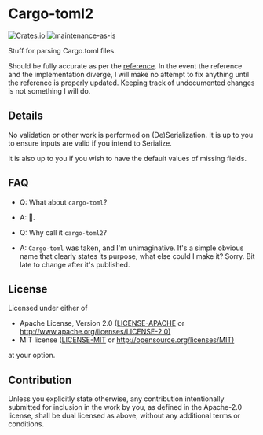 # Cargo-toml2

[![Crates.io](https://img.shields.io/crates/v/cargo-toml2.svg)](https://crates.io/crates/cargo-toml2)
![maintenance-as-is](https://img.shields.io/badge/maintenance-as--is-yellow.svg)

Stuff for parsing Cargo.toml files.

Should be fully accurate as per the [reference](https://doc.rust-lang.org/cargo/reference/manifest.html).
In the event the reference and the implementation diverge, I will make no attempt to fix anything until
the reference is properly updated.
Keeping track of undocumented changes is not something I will do.

## Details

No validation or other work is performed on (De)Serialization.
It is up to you to ensure inputs are valid if you intend to Serialize.

It is also up to you if you wish to have the default values of missing fields.

## FAQ

* Q: What about `cargo-toml`?
* A: 🤷.

* Q: Why call it `cargo-toml2`?
* A: `Cargo-toml` was taken, and I'm unimaginative. It's a simple obvious name that clearly states its purpose, what else could I make it? Sorry. Bit late to change after it's published.

## License

Licensed under either of

* Apache License, Version 2.0
   ([LICENSE-APACHE](LICENSE-APACHE) or <http://www.apache.org/licenses/LICENSE-2.0)>
* MIT license
   ([LICENSE-MIT](LICENSE-MIT) or <http://opensource.org/licenses/MIT)>

at your option.

## Contribution

Unless you explicitly state otherwise, any contribution intentionally submitted
for inclusion in the work by you, as defined in the Apache-2.0 license, shall be
dual licensed as above, without any additional terms or conditions.
